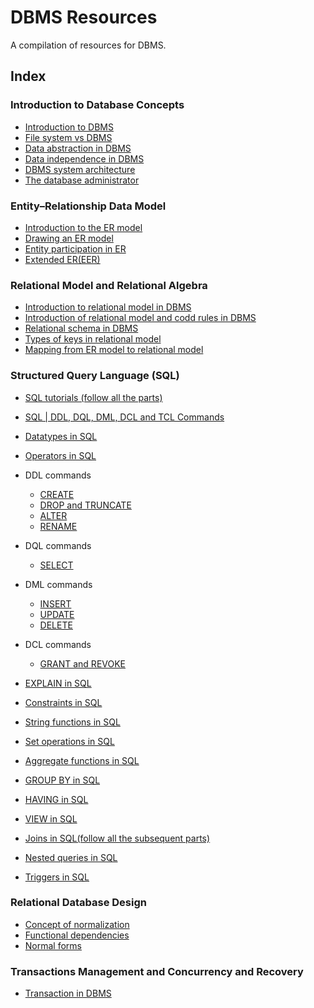 # DBMS Resources
A compilation of resources for DBMS.

## Index

### Introduction to Database Concepts
- [Introduction to DBMS](https://www.geeksforgeeks.org/introduction-of-dbms-database-management-system-set-1/)
- [File system vs DBMS](https://www.geeksforgeeks.org/difference-between-file-system-and-dbms/)
- [Data abstraction in DBMS](https://www.tutorialspoint.com/what-is-data-abstraction-in-dbms)
- [Data independence in DBMS](https://www.javatpoint.com/dbms-data-independence)
- [DBMS system architecture](https://www.javatpoint.com/dbms-architecture)
- [The database administrator](https://www.geeksforgeeks.org/dba-full-form/)

### Entity–Relationship Data Model
- [Introduction to the ER model](https://www.geeksforgeeks.org/introduction-of-er-model/)
- [Drawing an ER model](https://www.guru99.com/er-diagram-tutorial-dbms.html)
- [Entity participation in ER](https://www.tutorialspoint.com/Entity-Relationship-Participation-in-Database)
- [Extended ER(EER)](https://www.geeksforgeeks.org/generalization-specialization-and-aggregation-in-er-model/)

### Relational Model and Relational Algebra
- [Introduction to relational model in DBMS](https://www.geeksforgeeks.org/relational-model-in-dbms/)
- [Introduction of relational model and codd rules in DBMS](https://www.geeksforgeeks.org/introduction-of-relational-model-and-codd-rules-in-dbms/)
- [Relational schema in DBMS](https://www.geeksforgeeks.org/relation-schema-in-dbms/)
- [Types of keys in relational model](https://www.geeksforgeeks.org/types-of-keys-in-relational-model-candidate-super-primary-alternate-and-foreign/)
- [Mapping from ER model to relational model](https://www.geeksforgeeks.org/mapping-from-er-model-to-relational-model/)

### Structured Query Language (SQL) 
- [SQL tutorials (follow all the parts)](https://www.w3schools.com/sql/)
- [SQL | DDL, DQL, DML, DCL and TCL Commands](https://www.geeksforgeeks.org/sql-ddl-dql-dml-dcl-tcl-commands/)
- [Datatypes in SQL](https://www.w3schools.com/sql/sql_datatypes.asp)
- [Operators in SQL](https://www.w3schools.com/sql/sql_operators.asp)
- DDL commands
    - [CREATE](https://www.w3schools.com/sql/sql_create_table.asp)
    - [DROP and TRUNCATE](https://www.w3schools.com/sql/sql_drop_table.asp)
    - [ALTER](https://www.w3schools.com/sql/sql_alter.asp)
    - [RENAME](https://popsql.com/learn-sql/mysql/how-to-rename-a-table-in-mysql)

- DQL commands
    - [SELECT](https://www.w3schools.com/sql/sql_select.asp) 
- DML commands
    - [INSERT](https://www.w3schools.com/sql/sql_insert.asp) 
    - [UPDATE](https://www.w3schools.com/sql/sql_update.asp)
    - [DELETE](https://www.w3schools.com/sql/sql_delete.asp)
- DCL commands
    - [GRANT and REVOKE](https://www.geeksforgeeks.org/difference-between-grant-and-revoke/)

- [EXPLAIN in SQL](https://www.geeksforgeeks.org/explain-in-sql/)
- [Constraints in SQL](https://www.w3schools.com/sql/sql_constraints.asp)
- [String functions in SQL](https://www.geeksforgeeks.org/sql-string-functions/)
- [Set operations in SQL](https://www.javatpoint.com/set-operators-in-sql)
- [Aggregate functions in SQL](https://www.javatpoint.com/dbms-sql-aggregate-function)
- [GROUP BY in SQL](https://www.w3schools.com/sql/sql_groupby.asp)
- [HAVING in SQL](https://www.w3schools.com/sql/sql_having.asp)
- [VIEW in SQL](https://www.w3schools.com/sql/sql_view.asp)
- [Joins in SQL(follow all the subsequent parts)](https://www.w3schools.com/sql/sql_join.asp)
- [Nested queries in SQL](https://www.geeksforgeeks.org/nested-queries-in-sql/)
- [Triggers in SQL](https://www.geeksforgeeks.org/sql-trigger-student-database/)

### Relational Database Design 
- [Concept of normalization](https://github.com/2tanayk/DBMS-Resources/blob/main/normalization.md)
- [Functional dependencies](https://www.geeksforgeeks.org/introduction-of-database-normalization/)
- [Normal forms](https://github.com/2tanayk/DBMS-Resources/blob/main/nf.md)

### Transactions Management and Concurrency and Recovery
- [Transaction in DBMS](https://github.com/2tanayk/DBMS-Resources/blob/main/transaction.md)
